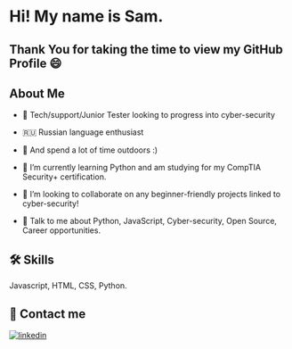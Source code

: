 
# Hi! My name is Sam. 

## Thank You for taking the time to view my GitHub Profile :smile: 

## About Me 

- 🔭 Tech/support/Junior Tester looking to progress into cyber-security

- 🇷🇺 Russian language enthusiast

- 🌲 And spend a lot of time outdoors :)

- 🌱 I’m currently learning Python and am studying for my CompTIA Security+ certification. 

- 👯 I’m looking to collaborate on any beginner-friendly projects linked to cyber-security!

- 💬 Talk to me about Python, JavaScript, Cyber-security, Open Source, Career opportunities. 
&nbsp;
&nbsp;

## 🛠 Skills
Javascript, HTML, CSS, Python. 


## 🔗 Contact me

[![linkedin](https://img.shields.io/badge/LinkedIn-0077B5?style=for-the-badge&logo=linkedin&logoColor=white)](www.linkedin.com/in/srapley)


